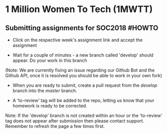 # 1 Million Women To Tech (1MWTT)

## Submitting assignments for SOC2018 #HOWTO

* Click on the respective week's assignment link and accept the assignment

* Wait for a couple of minutes - a new branch called 'develop' should appear. Do your work in this branch

(Note: We are currently fixing an issue regarding our Github Bot and the Github API, once it is resolved you should be able to work in your own fork)

* When you are ready to submit, create a pull request from the *develop* branch into the *master* branch.

* A 'to-review' tag will be added to the repo, letting us know that your homework is ready to be corrected.

Note: If the 'develop' branch is not created within an hour or the 'to-review' tag does not appear after submission then please contact support. Remember to refresh the page a few times first.
